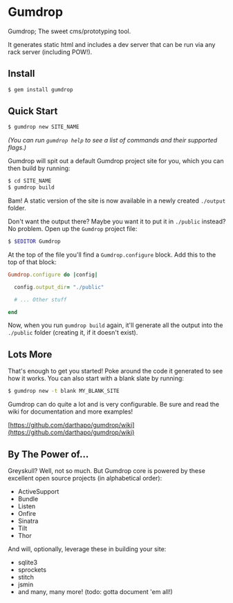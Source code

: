 # Gumdrop

Gumdrop; The sweet cms/prototyping tool.

It generates static html and includes a dev server that can be run via any
rack server (including POW!).


## Install

```bash
$ gem install gumdrop
```


## Quick Start

```bash
$ gumdrop new SITE_NAME
```

*(You can run `gumdrop help` to see a list of commands and their supported flags.)*

Gumdrop will spit out a default Gumdrop project site for you, which you can then
build by running:

```bash
$ cd SITE_NAME
$ gumdrop build
```

Bam! A static version of the site is now available in a newly created `./output`
folder.

Don't want the output there? Maybe you want it to put it in `./public` instead?
No problem. Open up the `Gumdrop` project file:

```bash
$ $EDITOR Gumdrop
```

At the top of the file you'll find a `Gumdrop.configure` block. Add this to the
top of that block:

```ruby
Gumdrop.configure do |config|

  config.output_dir= "./public"

  # ... Other stuff

end
```

Now, when you run `gumdrop build` again, it'll generate all the output into
the `./public` folder (creating it, if it doesn't exist).


## Lots More

That's enough to get you started! Poke around the code it generated to see how
it works. You can also start with a blank slate by running:

```bash
$ gumdrop new -t blank MY_BLANK_SITE
```

Gumdrop can do quite a lot and is very configurable. Be sure and read the wiki
for documentation and more examples!

[https://github.com/darthapo/gumdrop/wiki](https://github.com/darthapo/gumdrop/wiki)

## By The Power of...

Greyskull? Well, not so much. But Gumdrop core is powered by these excellent
open source projects (in alphabetical order):

* ActiveSupport
* Bundle
* Listen
* Onfire
* Sinatra
* Tilt
* Thor 

And will, optionally, leverage these in building your site:

* sqlite3
* sprockets
* stitch
* jsmin
* and many, many more! (todo: gotta document 'em all!)

